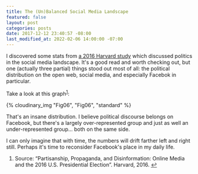 ```yaml
---
title: The (Un)Balanced Social Media Landscape
featured: false
layout: post
categories: posts
date: 2017-12-12 23:40:57 -08:00
last_modified_at: 2022-02-06 14:00:00 -07:00
---
```


I discovered some stats from [a 2016 Harvard study](https://cyber.harvard.edu/publications/2017/08/mediacloud) which discussed politics in the social media landscape. It's a good read and worth checking out, but one (actually three partial) things stood out most of all: the political distribution on the open web, social media, and especially Facebok in particular.

Take a look at this graph<sup><a href="#fn-1">1</a></sup>:

{% cloudinary_img "Fig06", "Fig06", "standard" %}

That's an insane distribution. I believe political discourse belongs on Facebook, but there's a largely over-represented group and just as well an under-represented group… both on the same side.

I can only imagine that with time, the numbers will drift farther left and right still. Perhaps it's time to reconsider Facebook's place in my daily life.

1. Source: “Partisanship, Propaganda, and Disinformation: Online Media and the 2016 U.S. Presidential Election”. Harvard, 2016. [↩](#fnref-1)

